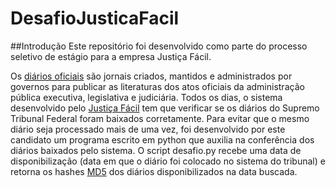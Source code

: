 # DesafioJusticaFacil
##Introdução
Este repositório foi desenvolvido como parte do processo seletivo de estágio para a empresa Justiça Fácil.

Os [diários oficiais](https://pt.wikipedia.org/wiki/Di%C3%A1rio_Oficial) são jornais criados, mantidos e administrados por governos para publicar as literaturas dos atos oficiais da administração pública executiva, legislativa e judiciária.
Todos os dias, o sistema desenvolvido pelo [Justiça Fácil](justicafacil.com.br) tem que verificar se os diários do Supremo Tribunal Federal foram baixados corretamente.
Para evitar que o mesmo diário seja processado mais de uma vez, foi desenvolvido por este candidato um programa escrito em python que auxilia na conferência dos diários baixados pelo sistema.
O script desafio.py recebe uma data de disponibilização (data em que o diário foi colocado no sistema do tribunal) e retorna os hashes [MD5](https://pt.wikipedia.org/wiki/MD5) dos diários disponibilizados na data buscada.



